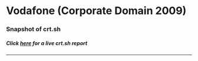 # Vodafone (Corporate Domain 2009)
### Snapshot of crt.sh
##### Click [here](https://crt.sh/?q=25743847875218D6C3C6C50DDC1E1F75977E705926D7282B87B28EAED39AF73D) for a live crt.sh report

---
